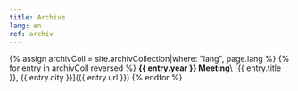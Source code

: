 ```yaml
---
title: Archive
lang: en
ref: archiv
---
```

{% assign archivColl = site.archivCollection|where: "lang", page.lang %}
{% for entry in archivColl reversed %}
**{{ entry.year }} Meeting**\\
[{{ entry.title }}, {{ entry.city }}]({{ entry.url }})
{% endfor %}